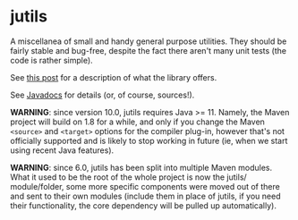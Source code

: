 # jutils

A miscellanea of small and handy general purpose utilities.
They should be fairly stable and bug-free, despite the fact there aren't many unit tests
(the code is rather simple).  

See [this post](http://www.marcobrandizi.info/mysite/jutils) for a description of what the library offers.  

See [Javadocs](https://marco-brandizi.github.io/jutils/) for details (or, of course, sources!).  

**WARNING**: since version 10.0, jutils requires Java >= 11. Namely, the Maven project will build on 1.8 for a while, 
and only if you change the Maven `<source>` and `<target>` options for the compiler plug-in, however that's not officially 
supported and is likely to stop working in future (ie, when we start using recent Java features).  

**WARNING**: since 6.0, jutils has been split into multiple Maven modules. What it used to be the root of the whole 
project is now the jutils/ module/folder, some more specific components were moved out of there and sent to 
their own modules (include them in place of jutils, if you need their functionality, the core dependency will be 
pulled up automatically).  
